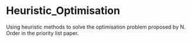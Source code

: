 # Heuristic_Optimisation
Using heuristic methods to solve the optimisation problem proposed by N. Order in the priority list paper.
